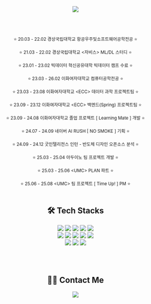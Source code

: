 <div align="center">

  <img src="https://capsule-render.vercel.app/api?type=blur&height=200&color=gradient&text=Kim%20Ji-Yun&reversal=false&fontColor=cccccc" />

  <br/><br/>

  <sub>
  ⭐ 20.03 - 22.02 경상국립대학교 항공우주및소프트웨어공학전공 ⭐<br/><br/>
  ⭐ 21.03 - 22.02 경상국립대학교 &lt;자비스&gt; ML/DL 스터디 ⭐<br/><br/>
  ⭐ 23.01 - 23.02 빅데이터 혁신공유대학 빅데이터 캠프 수료 ⭐<br/><br/>
  ⭐ 23.03 - 26.02 이화여자대학교 컴퓨터공학전공 ⭐<br/><br/>
  ⭐ 23.03 - 23.08 이화여자대학교 &lt;ECC&gt; 데이터 과학 프로젝트팀 ⭐<br/><br/>
  ⭐ 23.09 - 23.12 이화여자대학교 &lt;ECC&gt; 백엔드(Spring) 프로젝트팀 ⭐<br/><br/>
  ⭐ 23.09 - 24.08 이화여자대학교 졸업 프로젝트 [ Learning Mate ] 개발 ⭐<br/><br/>
  ⭐ 24.07 - 24.09 네이버 AI RUSH [ NO SMOKE ] 기획 ⭐<br/><br/>
  ⭐ 24.09 - 24.12 굿인텔리전스 인턴 - 반도체 디자인 오픈소스 분석 ⭐<br/><br/>
  ⭐ 25.03 - 25.04 아두이노 팀 프로젝트 개발 ⭐<br/><br/>
  ⭐ 25.03 - 25.06 &lt;UMC&gt; PLAN 파트 ⭐<br/><br/>
  ⭐ 25.06 - 25.08 &lt;UMC&gt; 팀 프로젝트 [ Time Up! ] PM ⭐<br/>
  </sub>
  <br/>

  ## 🛠️ Tech Stacks

  <img src="https://img.shields.io/badge/C-A8B9CC?style=flat&logo=C&logoColor=white">
  <img src="https://img.shields.io/badge/C++-00599C?style=flat&logo=C%2B%2B&logoColor=white">
  <img src="https://img.shields.io/badge/Python-3776AB?style=flat&logo=Python&logoColor=white">
  <img src="https://img.shields.io/badge/Java-007396?style=flat&logo=Java&logoColor=white">
  <img src="https://img.shields.io/badge/Linux-FCC624?style=flat&logo=Linux&logoColor=white"><br/>

  <img src="https://img.shields.io/badge/PyTorch-EE4C2C?style=flat&logo=PyTorch&logoColor=white">
  <img src="https://img.shields.io/badge/Tensorflow-FF6F00?style=flat&logo=Tensorflow&logoColor=white">
  <img src="https://img.shields.io/badge/Keras-D00000?style=flat&logo=Keras&logoColor=white">
  <img src="https://img.shields.io/badge/Github-181717?style=flat&logo=Github&logoColor=white">
  <img src="https://img.shields.io/badge/Figma-F24E1E?style=flat&logo=Figma&logoColor=white"><br/>

  <img src="https://img.shields.io/badge/Slack-4A154B?style=flat&logo=Slack&logoColor=white">
  <img src="https://img.shields.io/badge/Notion-000000?style=flat&logo=Notion&logoColor=white">
  <img src="https://img.shields.io/badge/Matlab-0076a8?style=flat&logo=Matlab&logoColor=white">

  <br/><br/>

  ## 🧑‍💻 Contact Me

  <a href="mailto:jiyunn@ewha.ac.kr">
    <img src="https://img.shields.io/badge/Gmail-EA4335?style=flat&logo=Gmail&logoColor=white">
  </a>

</div>
